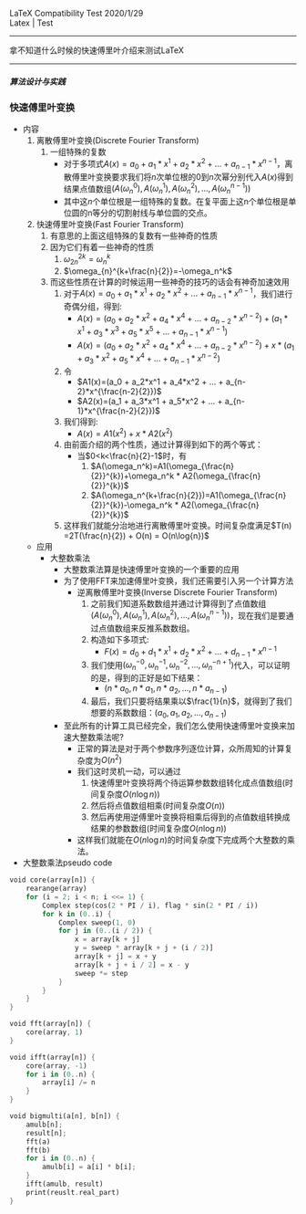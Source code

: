 LaTeX Compatibility Test 
2020/1/29  
Latex | Test  

---

拿不知道什么时候的快速傅里叶介绍来测试LaTeX

---

##### 算法设计与实践

### 快速傅里叶变换

+ 内容
    1. 离散傅里叶变换(Discrete Fourier Transform)
        1. 一组特殊的复数
            + 对于多项式$A(x)=a_0 + a_1*x^1 + a_2*x^2 + ... + a_{n-1}*x^{n-1}$，离散傅里叶变换要求我们将$n$次单位根的$0$到$n$次幂分别代入$A(x)$得到结果点值数组$(A(\omega_n^0),A(\omega_n^1),A(\omega_n^2),...,A(\omega_n^{n-1}))$
            + 其中这$n$个单位根是一组特殊的复数。在复平面上这n个单位根是单位圆的n等分的切割射线与单位圆的交点。
    2. 快速傅里叶变换(Fast Fourier Transform)
        1. 有意思的上面这组特殊的复数有一些神奇的性质
        2. 因为它们有着一些神奇的性质
            1. $\omega_{2n}^{2k}=\omega_{n}^{k}$
            2. $\omega_{n}^{k+\frac{n}{2}}=-\omega_n^k$
        3. 而这些性质在计算的时候运用一些神奇的技巧的话会有神奇加速效用
            1. 对于$A(x)=a_0 + a_1*x^1 + a_2*x^2 + ... + a_{n-1}*x^{n-1}$，我们进行奇偶分组，得到:
                + $A(x)=(a_0 + a_2*x^2 + a_4*x^4 + ... + a_{n-2}*x^{n-2}) + (a_1*x^1 + a_3*x^3 + a_5*x^5 + ... + a_{n-1}*x^{n-1})$
                + $A(x)=(a_0 + a_2*x^2 + a_4*x^4 + ... + a_{n-2}*x^{n-2}) + x * (a_1 + a_3*x^2 + a_5*x^4 + ... + a_{n-1}*x^{n-2})$
            2. 令
                + $A1(x)=(a_0 + a_2*x^1 + a_4*x^2 + ... + a_{n-2}*x^{\frac{n-2}{2}})$
                + $A2(x)=(a_1 + a_3*x^1 + a_5*x^2 + ... + a_{n-1}*x^{\frac{n-2}{2}})$
            3. 我们得到:
                + $A(x) = A1(x^2) + x*A2(x^2)$
            4. 由前面介绍的两个性质，通过计算得到如下的两个等式：
                + 当$0<k<\frac{n}{2}-1$时，有
                    1. $A(\omega_n^k)=A1(\omega_{\frac{n}{2}}^{k})+\omega_n^k * A2(\omega_{\frac{n}{2}}^{k})$
                    2. $A(\omega_n^{k+\frac{n}{2}})=A1(\omega_{\frac{n}{2}}^{k})-\omega_n^k * A2(\omega_{\frac{n}{2}}^{k})$
            5. 这样我们就能分治地进行离散傅里叶变换。时间复杂度满足$T(n) =2T(\frac{n}{2}) + O(n) = O(n\log{n})$
    + 应用
        + 大整数乘法
            + 大整数乘法算是快速傅里叶变换的一个重要的应用
            + 为了使用FFT来加速傅里叶变换，我们还需要引入另一个计算方法
                + 逆离散傅里叶变换(Inverse Discrete Fourier Transform)
                    1. 之前我们知道系数数组并通过计算得到了点值数组$(A(\omega_n^0),A(\omega_n^1),A(\omega_n^2),...,A(\omega_n^{n-1}))$，现在我们是要通过点值数组来反推系数数组。
                    2. 构造如下多项式:
                        + $F(x)=d_0+d_1*x^1 + d_2*x^2+...+d_{n-1}*x^{n-1}$
                    3. 我们使用$(\omega_n^{-0}, \omega_n^{-1}, \omega_n^{-2},..., \omega_n^{-n+1})$代入，可以证明的是，得到的正好是如下结果：
                        + $(n*a_0, n * a_1, n*a_2,...,n*a_{n-1})$
                    4. 最后，我们只要将结果乘以$\frac{1}{n}$，就得到了我们想要的系数数组：$(a_0, a_1, a_2,...,a_{n-1})$
            + 至此所有的计算工具已经完全，我们怎么使用快速傅里叶变换来加速大整数乘法呢?
                + 正常的算法是对于两个参数序列逐位计算，众所周知的计算复杂度为$O(n^2)$
                + 我们这时灵机一动，可以通过
                    1. 快速傅里叶变换将两个待运算参数数组转化成点值数组(时间复杂度$O(n\log{n})$)
                    2. 然后将点值数组相乘(时间复杂度$O(n)$)
                    3. 然后再使用逆傅里叶变换将相乘后得到的点值数组转换成结果的参数数组(时间复杂度$O(n\log{n})$)
                + 这样我们就能在$O(n\log{n})$的时间复杂度下完成两个大整数的乘法。
+ 大整数乘法pseudo code 
```rust
void core(array[n]) {
    rearange(array)
    for (i = 2; i < n; i <<= 1) {
        Complex step(cos(2 * PI / i), flag * sin(2 * PI / i))
        for k in (0..i) {
            Complex sweep(1, 0)
            for j in (0..(i / 2)) {
                x = array[k + j]
                y = sweep * array[k + j + (i / 2)]
                array[k + j] = x + y
                array[k + j + i / 2] = x - y
                sweep *= step
            }
        }
    }
}

void fft(array[n]) {
    core(array, 1)
}

void ifft(array[n]) {
    core(array, -1)
    for i in (0..n) {
        array[i] /= n
    }
}

void bigmulti(a[n], b[n]) {
    amulb[n];
    result[n];
    fft(a)
    fft(b)
    for i in (0..n) {
        amulb[i] = a[i] * b[i];
    }
    ifft(amulb, result)
    print(reuslt.real_part)
}
```
